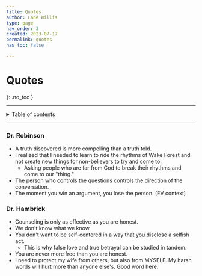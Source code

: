 ```yaml
---
title: Quotes
author: Lane Willis
type: page
nav_order: 3
created: 2023-07-17
permalink: quotes
has_toc: false

---
```


# Quotes
{: .no_toc }

---

<details closed markdown="block">
  <summary>
    Table of contents
  </summary>
  {: .text-delta }
1. TOC
{:toc}
</details>

---

### Dr. Robinson
* A truth discovered is more compelling than a truth told.
* I realized that I needed to learn to ride the rhythms of Wake Forest and not create new things for non-believers to try and come to.
   * Asking people who are far from God to break their rhythms and come to our "thing."
* The person who controls the questions controls the direction of the conversation.
* The moment you win an argument, you lose the person. (EV context)

### Dr. Hambrick
* Counseling is only as effective as you are honest.
* We don't know what we know.
* You don't want to be self-centered in a way that you disclose a selfish act.
   * This is why false love and true betrayal can be studied in tandem.
* You are never more free than you are honest.
* I need to protect my wife from others, but also from MYSELF. My harsh words will hurt more than anyone else's. Good word here.